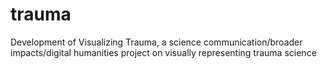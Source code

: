 # trauma
Development of Visualizing Trauma, a science communication/broader impacts/digital humanities project on visually representing trauma science
